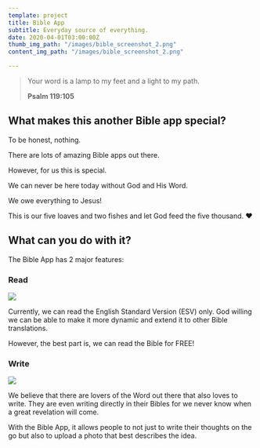 ```yaml
---
template: project
title: Bible App
subtitle: Everyday source of everything.
date: 2020-04-01T03:00:00Z
thumb_img_path: "/images/bible_screenshot_2.png"
content_img_path: "/images/bible_screenshot_2.png"

---
```

> Your word is a lamp to my feet and a light to my path.
>
> **Psalm 119:105**

## What makes this another Bible app special?

To be honest, nothing.

There are lots of amazing Bible apps out there.

However, for us this is special.

We can never be here today without God and His Word.

We owe everything to Jesus!

This is our five loaves and two fishes and let God feed the five thousand. ♥

## What can you do with it?

The Bible App has 2 major features:

### Read

![](/images/bible_demo_1.gif)

Currently, we can read the English Standard Version (ESV) only. God willing we can be able to make it more dynamic and extend it to other Bible translations.

However, the best part is, we can read the Bible for FREE!

### Write

![](/images/bible_demo_2.gif)

We believe that there are lovers of the Word out there that also loves to write. They are even writing directly in their Bibles for we never know when a great revelation will come.

With the Bible App, it allows people to not just to write their thoughts on the go but also to upload a photo that best describes the idea.